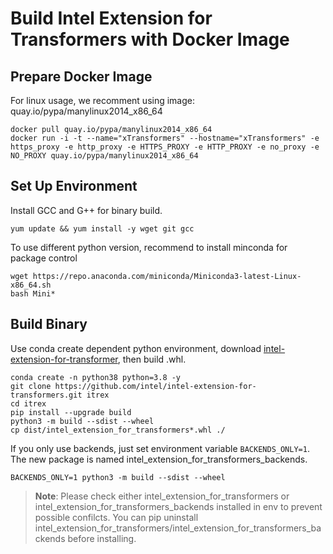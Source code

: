 # Build Intel Extension for Transformers with Docker Image
## Prepare Docker Image
For linux usage, we recomment using image: quay.io/pypa/manylinux2014_x86_64
```shell
docker pull quay.io/pypa/manylinux2014_x86_64
docker run -i -t --name="xTransformers" --hostname="xTransformers" -e https_proxy -e http_proxy -e HTTPS_PROXY -e HTTP_PROXY -e no_proxy -e NO_PROXY quay.io/pypa/manylinux2014_x86_64
```

## Set Up Environment
Install GCC and G++ for binary build.
```shell
yum update && yum install -y wget git gcc
```

To use different python version, recommend to install minconda for package control
```shell
wget https://repo.anaconda.com/miniconda/Miniconda3-latest-Linux-x86_64.sh
bash Mini*
```

## Build Binary
Use conda create dependent python environment, download [intel-extension-for-transformer](https://github.com/intel/intel-extension-for-transformers), then build .whl.
```shell
conda create -n python38 python=3.8 -y
git clone https://github.com/intel/intel-extension-for-transformers.git itrex
cd itrex
pip install --upgrade build
python3 -m build --sdist --wheel
cp dist/intel_extension_for_transformers*.whl ./
```

If you only use backends, just set environment variable `BACKENDS_ONLY=1`. The new package is named intel_extension_for_transformers_backends.
```shell
BACKENDS_ONLY=1 python3 -m build --sdist --wheel
```
>**Note**: Please check either intel_extension_for_transformers or intel_extension_for_transformers_backends installed in env to prevent possible confilcts. You can pip uninstall intel_extension_for_transformers/intel_extension_for_transformers_backends before installing.